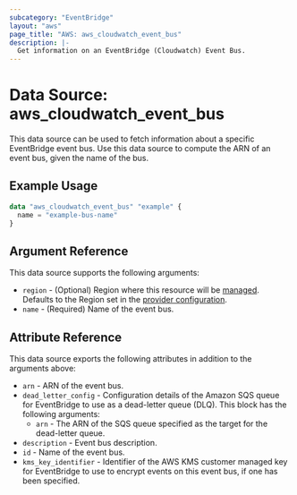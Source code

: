 ```yaml
---
subcategory: "EventBridge"
layout: "aws"
page_title: "AWS: aws_cloudwatch_event_bus"
description: |-
  Get information on an EventBridge (Cloudwatch) Event Bus.
---
```


# Data Source: aws_cloudwatch_event_bus

This data source can be used to fetch information about a specific
EventBridge event bus. Use this data source to compute the ARN of
an event bus, given the name of the bus.

## Example Usage

```terraform
data "aws_cloudwatch_event_bus" "example" {
  name = "example-bus-name"
}
```

## Argument Reference

This data source supports the following arguments:

* `region` - (Optional) Region where this resource will be [managed](https://docs.aws.amazon.com/general/latest/gr/rande.html#regional-endpoints). Defaults to the Region set in the [provider configuration](https://registry.terraform.io/providers/hashicorp/aws/latest/docs#aws-configuration-reference).
* `name` - (Required) Name of the event bus.

## Attribute Reference

This data source exports the following attributes in addition to the arguments above:

* `arn` - ARN of the event bus.
* `dead_letter_config` - Configuration details of the Amazon SQS queue for EventBridge to use as a dead-letter queue (DLQ). This block has the following arguments:
    * `arn` - The ARN of the SQS queue specified as the target for the dead-letter queue.
* `description` - Event bus description.
* `id` - Name of the event bus.
* `kms_key_identifier` - Identifier of the AWS KMS customer managed key for EventBridge to use to encrypt events on this event bus, if one has been specified.
